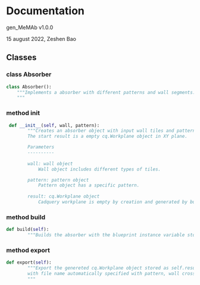 # Documentation 
gen_MeMAb v1.0.0

15 august 2022, Zeshen Bao

## Classes

### class Absorber

```python
class Absorber():
    """Implements a absorber with different patterns and wall segments.
    """
```  



### method init
```python
 def __init__(self, wall, pattern):
        """Creates an absorber object with input wall tiles and pattern.
        The start result is a empty cq.Workplane object in XY plane.

        Parameters
        ----------
        
        wall: wall object
            Wall object includes different types of tiles.

        pattern: pattern object
            Pattern object has a specific pattern.
        
        result: cq.Workplane object
            Cadquery workplane is empty by creation and generated by build() method.
```  

### method build
```python
def build(self): 
        """Builds the absorber with the blueprint instance variable stored in pattern object."""
```  


### method export
```python
def export(self):
        """Export the genereted cq.Workplane object stored as self.result to a stl file
        with file name automatically specified with pattern, wall cross section and iterations (if there are iterations).
        """
```  
